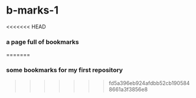 b-marks-1
=========
<<<<<<< HEAD
### a page full of bookmarks
=======
### some bookmarks for my first repository
>>>>>>> fd5a396eb924afdbb52cb1905848661a3f3856e8
